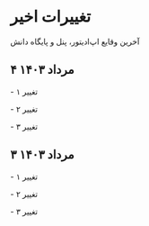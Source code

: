 # تغییرات اخیر
آخرین وقایع اپ‌ادیتور، پنل و پایگاه دانش

۴ مرداد ۱۴۰۳ <Badge type="info" text="نسخه ۱.۰.۰" />
 ----

\- تغییر ۱ <Badge type="tip" text="پنل" />

\- تغییر ۲ <Badge type="tip" text="پنل" />

\- تغییر ۳ <Badge type="tip" text="پایگاه دانش" />

۳ مرداد ۱۴۰۳
 ----

\- تغییر ۱

\- تغییر ۲

\- تغییر ۳